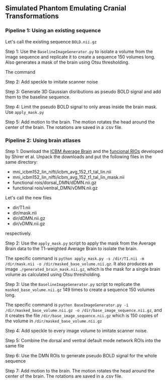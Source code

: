 ## Simulated Phantom Emulating Cranial Transformations

### Pipeline 1: Using an existing sequence

Let's call the existing sequence `BOLD.nii.gz`

Step 1: Use the `BaselineImageGenerator.py` to isolate a volume from the image sequence and replicate it to create a sequence 150 volumes long. Also generates a mask of the brain using Otsu thresholding.

The command

Step 2: Add speckle to imitate scanner noise

Step 3: Generate 3D Gaussian disributions as pseudo BOLD signal and add them to the baseline sequence.

Step 4: Limit the pseudo BOLD signal to only areas inside the brain mask. Use `apply_mask.py`

Step 5: Add motion to the brain. The motion rotates the head around the center of the brain. The rotations are saved in a .csv file.

### Pipeline 2: Using brain atlases

Step 1: Download the [ICBM Average Brain](https://www.mcgill.ca/bic/software/tools-data-analysis/anatomical-mri/atlases/icbm152lin "Average Brain") and the [funcional RIOs](https://findlab.stanford.edu/functional_ROIs.html "Functional ROIs") developed by Shirer et al. Unpack the downloads and put the following files in the same directory:

* mni_icbm152_lin_nifti/icbm_avg_152_t1_tal_lin.nii
* mni_icbm152_lin_nifti/icbm_avg_152_t1_tal_lin_mask.nii
* functional rois/dorsal_DMN/dDMN.nii.gz
* functional rois/ventral_DMN/vDMN.nii.gz

Let's call the new files

* dir/T1.nii
* dir/mask.nii
* dir/dDMN.nii.gz
* dir/vDMN.nii.gz 

respectively.

Step 2: Use the `apply_mask.py` script to apply the mask from the Average Brain data to the T1-weighted Average Brain to isolate the brain.

The specific command is `python apply_mask.py -s /dir/T1.nii -m /dir/mask.nii -o /dir/masked_base_volume.nii.gz`. It also produces an image `./generated_brain_mask.nii.gz`, which is the mask for a single brain volume as calculated using Otsu thresholding.

Step 3: Use the `BaselineImageGenerator.py` script to replicate the `masked_base_volume.nii.gz` 149 times to create a sequence 150 volumes long.

The specific command is `python BaseImageGenerator.py -i /dir/masked_base_volume.nii.gz -o /dir/base_image_sequence.nii.gz`, and it creates the file `/dir/base_image_sequence.nii.gz` which is 150 copies of the volume in `/dir/masked_base_volume.nii.gz`

Step 4: Add speckle to every image volume to imitate scanner noise.

Step 5: Combine the dorsal and ventral default mode network ROIs into the same file

Step 6: Use the DMN ROIs to generate pseudo BOLD signal for the whole sequence

Step 7: Add motion to the brain. The motion rotates the head around the center of the brain. The rotations are saved in a .csv file.


